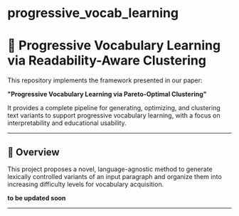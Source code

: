 # progressive_vocab_learning

# 🧠 Progressive Vocabulary Learning via Readability-Aware Clustering

This repository implements the framework presented in our paper:

**"Progressive Vocabulary Learning via Pareto-Optimal Clustering"**

It provides a complete pipeline for generating, optimizing, and clustering text variants to support progressive vocabulary learning, with a focus on interpretability and educational usability.

---

## 📌 Overview

This project proposes a novel, language-agnostic method to generate lexically controlled variants of an input paragraph and organize them into increasing difficulty levels for vocabulary acquisition.

**to be updated soon**

---

